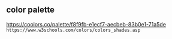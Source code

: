 ## color palette
https://coolors.co/palette/f8f9fb-e1ecf7-aecbeb-83b0e1-71a5de
`https://www.w3schools.com/colors/colors_shades.asp`
